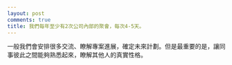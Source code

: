 ```yaml
---
layout: post
comments: true
title: 我們每年至少有2次公司內部的聚會，每次4-5天。
---
```




一般我們會安排很多交流、瞭解專案進展，確定未來計劃。但是最重要的是，讓同事彼此之間能夠熟悉起來，瞭解其他人的真實性格。

